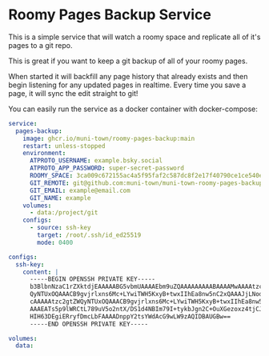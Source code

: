 # Roomy Pages Backup Service

This is a simple service that will watch a roomy space and replicate all of it's pages to a git
repo.

This is great if you want to keep a git backup of all of your roomy pages.

When started it will backfill any page history that already exists and then begin listening for any
updated pages in realtime. Every time you save a page, it will sync the edit straight to git!

You can easily run the service as a docker container with docker-compose:

```yaml
service:
  pages-backup:
    image: ghcr.io/muni-town/roomy-pages-backup:main
    restart: unless-stopped
    environment:
      ATPROTO_USERNAME: example.bsky.social
      ATPROTO_APP_PASSWORD: super-secret-password
      ROOMY_SPACE: 3ca009c672155ac4a5f95faf2c587dc8f2e17f40790ce1ce540e2f53dacd6214
      GIT_REMOTE: git@github.com:muni-town/muni-town-roomy-pages-backup.git
      GIT_EMAIL: example@email.com
      GIT_NAME: example
    volumes:
      - data:/project/git
    configs:
      - source: ssh-key
        target: /root/.ssh/id_ed25519
        mode: 0400

configs:
  ssh-key:
    content: |
      -----BEGIN OPENSSH PRIVATE KEY-----
      b3BlbnNzaC1rZXktdjEAAAAABG5vbmUAAAAEbm9uZQAAAAAAAAABAAAAMwAAAAtzc2gtZW
      QyNTUxOQAAACB9gvjrlxns6Mc+LYwiTWH5KxyB+twxIIhEa8nw5nC2xQAAAJjLNodwyzaH
      cAAAAAtzc2gtZWQyNTUxOQAAACB9gvjrlxns6Mc+LYwiTWH5KxyB+twxIIhEa8nw5nC2xQ
      AAAEATs5p9lWRCtL789uV5o2ntX/DS1d4NBIm79I+tykbJgn2C+OuXGezoxz4tjCJNYfkr
      HIH63DEgiERryfDmcLbFAAAADnppY2tsYWdAcG9wLW9zAQIDBAUGBw==
      -----END OPENSSH PRIVATE KEY-----

volumes:
  data:
```

